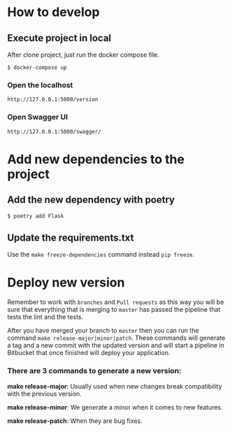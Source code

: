 # How to develop
## Execute project in local
After clone project, just run the docker compose file.

`$ docker-compose up`

### Open the localhost

`http://127.0.0.1:5000/version`

### Open Swagger UI
`http://127.0.0.1:5000/swagger/`


# Add new dependencies to the project
## Add the new dependency with poetry
```bash
$ poetry add Flask
```

## Update the requirements.txt
Use the `make freeze-dependencies` command instead `pip freeze`.

# Deploy new version
Remember to work with `branches` and `Pull requests` as this way you will be sure that everything that is merging to `master` has passed the pipeline that tests the lint and the tests.

After you have merged your branch to `master` then you can run the command `make release-major|minor|patch`. These commands will generate a tag and a new commit with the updated version and will start a pipeline in Bitbucket that once finished will deploy your application.

### **There are 3 commands to generate a new version:**

**make release-major**: Usually used when new changes break compatibility with the previous version.

**make release-minor**: We generate a minor when it comes to new features.

**make release-patch**: When they are bug fixes.
